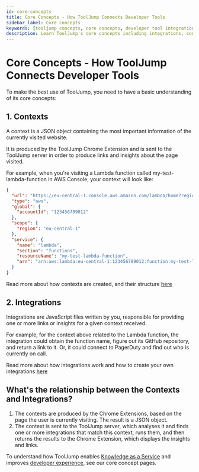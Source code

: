 ```yaml
---
id: core-concepts
title: Core Concepts - How ToolJump Connects Developer Tools
sidebar_label: Core concepts
keywords: [tooljump concepts, core concepts, developer tool integration, knowledge as a service, context matching]
description: Learn ToolJump's core concepts including integrations, contexts, data types, and how the platform connects developer tools to improve engineering workflows.
---
```


# Core Concepts - How ToolJump Connects Developer Tools

To make the best use of ToolJump, you need to have a basic understanding of its core concepts:

## 1. Contexts

A context is a JSON object containing the most important information of the currently visited website.

It is produced by the ToolJump Chrome Extension and is sent to the ToolJump server in order to produce links and insights about the page visited.

For example, when you're visiting a Lambda function called my-test-lambda-function in AWS Console, your context will look like:

```json
{
  "url": "https://eu-central-1.console.aws.amazon.com/lambda/home?region=eu-central-1#/functions/my-test-lambda-function?tab=code",
  "type": "aws",
  "global": {
    "accountId": "123456789012"
  },
  "scope": {
    "region": "eu-central-1"
  },
  "service": {
    "name": "lambda",
    "section": "functions",
    "resourceName": "my-test-lambda-function",
    "arn": "arn:aws:lambda:eu-central-1:123456789012:function:my-test-lambda-function"
  }
}
```

Read more about how contexts are created, and their structure [here](./chrome-extension-architecture.md)

## 2. Integrations

Integrations are JavaScript files written by you, responsible for providing one or more links or insights for a given context received.

For example, for the context above related to the Lambda function, the integration could obtain the function name, figure out its GitHub repository, and return a link to it. Or, it could connect to PagerDuty and find out who is currently on call.

Read more about how integrations work and how to create your own integrations [here](./writing-integrations/hello-world.mdx)

## What's the relationship between the Contexts and Integrations?

1. The contexts are produced by the Chrome Extensions, based on the page the user is currently visiting. The result is a JSON object.
1. The context is sent to the ToolJump server, which analyses it and finds one or more integrations that match this context, runs them, and then returns the results to the Chrome Extension, which displays the insights and links.

To understand how ToolJump enables [Knowledge as a Service](/docs/knowledge-as-a-service) and improves [developer experience](/docs/developer-experience), see our core concept pages.
